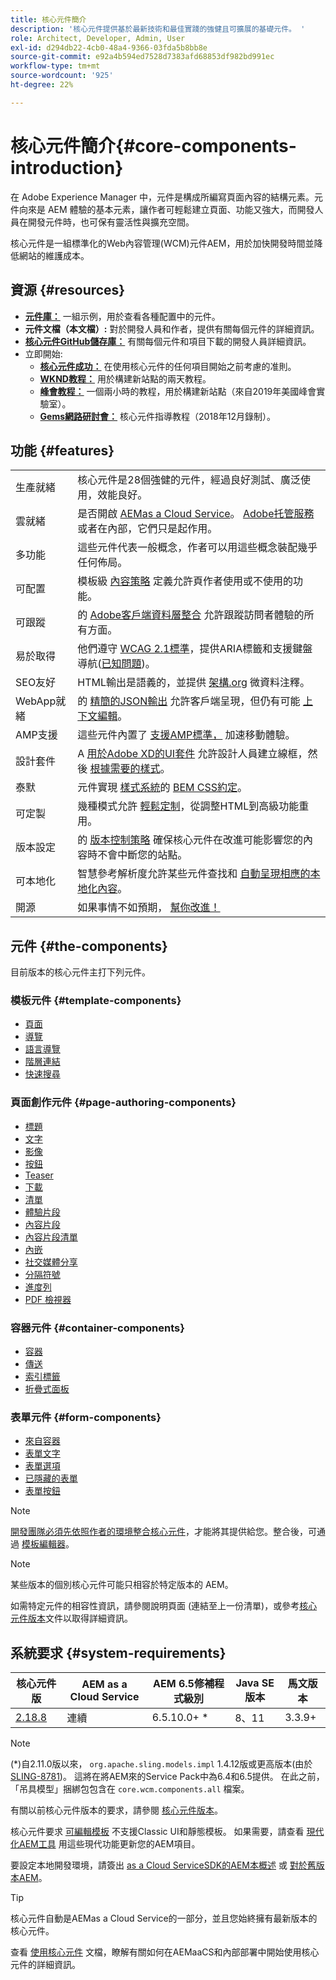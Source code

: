 ```yaml
---
title: 核心元件簡介
description: '核心元件提供基於最新技術和最佳實踐的強健且可擴展的基礎元件。 '
role: Architect, Developer, Admin, User
exl-id: d294db22-4cb0-48a4-9366-03fda5b8bb8e
source-git-commit: e92a4b594ed7528d7383afd68853df982bd991ec
workflow-type: tm+mt
source-wordcount: '925'
ht-degree: 22%

---
```


# 核心元件簡介{#core-components-introduction}

在 Adobe Experience Manager 中，元件是構成所編寫頁面內容的結構元素。元件向來是 AEM 體驗的基本元素，讓作者可輕鬆建立頁面、功能又強大，而開發人員在開發元件時，也可保有靈活性與擴充空間。

核心元件是一組標準化的Web內容管理(WCM)元件AEM，用於加快開發時間並降低網站的維護成本。

## 資源 {#resources}

* **[元件庫：](https://www.adobe.com/go/aem_cmp_library)** 一組示例，用於查看各種配置中的元件。
* **元件文檔（本文檔）:** 對於開發人員和作者，提供有關每個元件的詳細資訊。
* **[核心元件GitHub儲存庫：](https://github.com/adobe/aem-core-wcm-components)** 有關每個元件和項目下載的開發人員詳細資訊。
* 立即開始:
   * **[核心元件成功：](/help/developing/success.md)** 在使用核心元件的任何項目開始之前考慮的准則。
   * **[WKND教程：](https://experienceleague.adobe.com/docs/experience-manager-learn/getting-started-wknd-tutorial-develop/overview.html)** 用於構建新站點的兩天教程。
   * **[峰會教程：](https://expleague.azureedge.net/labs/L767/index.html)** 一個兩小時的教程，用於構建新站點（來自2019年美國峰會實驗室）。
   * **[Gems網路研討會：](https://helpx.adobe.com/tw/experience-manager/kt/eseminars/gems/AEM-Core-Components.html)** 核心元件指導教程（2018年12月錄制）。

## 功能 {#features}

|  |  |
|---|---|
| 生產就緒 | 核心元件是28個強健的元件，經過良好測試、廣泛使用，效能良好。 |
| 雲就緒 | 是否開啟 [AEMas a Cloud Service](https://experienceleague.adobe.com/docs/experience-manager-cloud-service/landing/home.html)。 [Adobe托管服務](https://github.com/adobe/aem-project-archetype/tree/master/src/main/archetype/dispatcher.ams)或者在內部，它們只是起作用。 |
| 多功能 | 這些元件代表一般概念，作者可以用這些概念裝配幾乎任何佈局。 |
| 可配置 | 模板級 [內容策略](https://experienceleague.adobe.com/docs/experience-manager-cloud-service/content/implementing/developing/full-stack/components-templates/templates.html#content-policies) 定義允許頁作者使用或不使用的功能。 |
| 可跟蹤 | 的 [Adobe客戶端資料層整合](/help/developing/data-layer/overview.md) 允許跟蹤訪問者體驗的所有方面。 |
| 易於取得 | 他們遵守 [WCAG 2.1標準](https://www.w3.org/TR/WCAG21/)，提供ARIA標籤和支援鍵盤導航([已知問題](https://github.com/adobe/aem-core-wcm-components/issues?utf8=✓&amp;q=is%3Aissue+is%3Aopen+輔助功能+in%3Atitle))。 |
| SEO友好 | HTML輸出是語義的，並提供 [架構.org](https://schema.org) 微資料注釋。 |
| WebApp就緒 | 的 [精簡的JSON輸出](https://experienceleague.adobe.com/docs/experience-manager-learn/foundation/development/develop-sling-model-exporter.html) 允許客戶端呈現，但仍有可能 [上下文編輯](https://experienceleague.adobe.com/docs/experience-manager-learn/sites/spa-editor/spa-editor-framework-feature-video-use.html)。 |
| AMP支援 | 這些元件內置了 [支援AMP標準，](/help/developing/amp.md) 加速移動體驗。 |
| 設計套件 | A [用於Adobe XD的UI套件](https://experienceleague.adobe.com/docs/experience-manager-learn/assets/AEM-CoreComponents-UI-Kit.xd) 允許設計人員建立線框，然後 [根據需要的樣式](https://github.com/adobe/aem-guides-wknd/releases/download/aem-guides-wknd-0.0.2/AEM_UI-kit-WKND.xd)。 |
| 泰默 | 元件實現 [樣式系統](https://experienceleague.adobe.com/docs/experience-manager-cloud-service/content/sites/authoring/features/style-system.html)的 [BEM CSS約定](http://getbem.com/)。 |
| 可定製 | 幾種模式允許 [輕鬆定制](developing/customizing.md)，從調整HTML到高級功能重用。 |
| 版本設定 | 的 [版本控制策略](https://github.com/adobe/aem-core-wcm-components/wiki/Versioning-policies) 確保核心元件在改進可能影響您的內容時不會中斷您的站點。 |
| 可本地化 | 智慧參考解析度允許某些元件查找和 [自動呈現相應的本地化內容](get-started/localization.md)。 |
| 開源 | 如果事情不如預期， [幫你改進！](https://github.com/adobe/aem-core-wcm-components/blob/master/CONTRIBUTING.md) |

## 元件 {#the-components}

目前版本的核心元件主打下列元件。

### 模板元件 {#template-components}

* [頁面](components/page.md)
* [導覽](components/navigation.md)
* [語言導覽](components/language-navigation.md)
* [階層連結](components/breadcrumb.md)
* [快速搜尋](components/quick-search.md)

### 頁面創作元件 {#page-authoring-components}

* [標題](components/title.md)
* [文字](components/text.md)
* [影像](components/image.md)
* [按鈕](components/button.md)
* [Teaser](components/teaser.md)
* [下載](components/download.md)
* [清單](components/list.md)
* [體驗片段](components/experience-fragment.md)
* [內容片段](components/content-fragment-component.md)
* [內容片段清單](components/content-fragment-list.md)
* [內嵌](components/embed.md)
* [社交媒體分享](components/sharing.md)
* [分隔符號](components/separator.md)
* [進度列](components/progress-bar.md)
* [PDF 檢視器](components/pdf-viewer.md)

### 容器元件 {#container-components}

* [容器](components/container.md)
* [傳送](components/carousel.md)
* [索引標籤](components/tabs.md)
* [折疊式面板](components/accordion.md)

### 表單元件 {#form-components}

* [來自容器](components/forms/form-container.md)
* [表單文字](components/forms/form-text.md)
* [表單選項](components/forms/form-options.md)
* [已隱藏的表單](components/forms/form-hidden.md)
* [表單按鈕](components/forms/form-button.md)

>[!NOTE]
>
>[開發團隊必須先依照作者的環境整合核心元件](get-started/using.md)，才能將其提供給您。整合後，可通過 [模板編輯器](https://experienceleague.adobe.com/docs/experience-manager-cloud-service/sites/authoring/features/templates.html)。

>[!NOTE]
>
>某些版本的個別核心元件可能只相容於特定版本的 AEM。
>
>如需特定元件的相容性資訊，請參閱說明頁面 (連結至上一份清單)，或參考[核心元件版本](versions.md)文件以取得詳細資訊。

## 系統要求 {#system-requirements}

| 核心元件 版 | AEM as a Cloud Service  | AEM 6.5修補程式級別 | Java SE版本 | 馬文版本 |
|---------|---------|---------|---------|---------|
| [2.18.8](https://github.com/adobe/aem-core-wcm-components/releases/tag/core.wcm.components.reactor-2.18.8) | 連續 | 6.5.10.0+ * | 8、11 | 3.3.9+ |

>[!NOTE]
>
>(*)自2.11.0版以來， `org.apache.sling.models.impl` 1.4.12版或更高版本(由於 [SLING-8781](https://issues.apache.org/jira/browse/SLING-8781))。 這將在將AEM來的Service Pack中為6.4和6.5提供。 在此之前，「吊具模型」捆綁包包含在 `core.wcm.components.all` 檔案。

有關以前核心元件版本的要求，請參閱 [核心元件版本](versions.md)。

核心元件要求 [可編輯模板](https://experienceleague.adobe.com/docs/experience-manager-learn/sites/page-authoring/template-editor-feature-video-use.html) 不支援Classic UI和靜態模板。 如果需要，請查看 [現代化AEM工具](https://opensource.adobe.com/aem-modernize-tools/pages/tools.html) 用這些現代功能更新您的AEM項目。

要設定本地開發環境，請簽出 [as a Cloud ServiceSDK的AEM本概述](https://experienceleague.adobe.com/docs/experience-manager-learn/cloud-service/local-development-environment-set-up/overview.html) 或 [對於舊版本AEM](https://experienceleague.adobe.com/docs/experience-manager-learn/foundation/development/set-up-a-local-aem-development-environment.html)。

>[!TIP]
>
>核心元件自動是AEMas a Cloud Service的一部分，並且您始終擁有最新版本的核心元件。
>
>查看 [使用核心元件](/help/get-started/using.md) 文檔，瞭解有關如何在AEMaaCS和內部部署中開始使用核心元件的詳細資訊。
